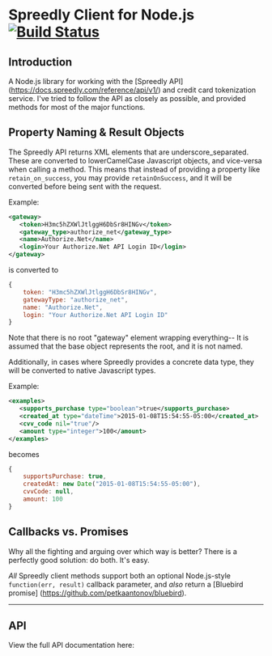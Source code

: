 # Spreedly Client for Node.js [![Build Status](https://travis-ci.org/t3rminus/spreedly-client.svg?branch=master)](https://travis-ci.org/t3rminus/spreedly-client)

## Introduction
A Node.js library for working with the [Spreedly API] (https://docs.spreedly.com/reference/api/v1/)
and credit card tokenization service. I've tried to follow the API as closely as possible,
and provided methods for most of the major functions. 

## Property Naming & Result Objects
The Spreedly API returns XML elements that are underscore_separated.
These are converted to lowerCamelCase Javascript objects, and vice-versa when calling a method.
This means that instead of providing a property like `retain_on_success`, you may provide `retainOnSuccess`,
and it will be converted before being sent with the request.
 
Example:
```xml
<gateway>
   <token>H3mc5hZXWlJtlggH6DbSr8HINGv</token>
   <gateway_type>authorize_net</gateway_type>
   <name>Authorize.Net</name>
   <login>Your Authorize.Net API Login ID</login>
</gateway>
```
is converted to
```javascript
{
    token: "H3mc5hZXWlJtlggH6DbSr8HINGv",
    gatewayType: "authorize_net",
    name: "Authorize.Net",
    login: "Your Authorize.Net API Login ID"
}
```
Note that there is no root "gateway" element wrapping everything--
It is assumed that the base object represents the root, and it is not named.

Additionally, in cases where Spreedly provides a concrete data type,
they will be converted to native Javascript types.

Example:
```xml
<examples>
   <supports_purchase type="boolean">true</supports_purchase>
   <created_at type="dateTime">2015-01-08T15:54:55-05:00</created_at>
   <cvv_code nil="true"/>
   <amount type="integer">100</amount>
</examples>
```
becomes
```javascript
{
    supportsPurchase: true,
    createdAt: new Date("2015-01-08T15:54:55-05:00"),
    cvvCode: null,
    amount: 100
}
```

## Callbacks vs. Promises
Why all the fighting and arguing over which way is better?
There is a perfectly good solution: do both. It's easy.

_All_ Spreedly client methods support both an optional Node.js-style
`function(err, result)` callback parameter, and _also_ return a 
[Bluebird promise] (https://github.com/petkaantonov/bluebird).

***

## API

View the full API documentation here:
